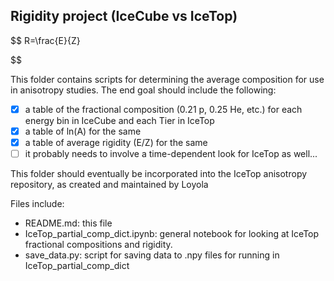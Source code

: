 ## Rigidity project (IceCube vs IceTop)

$$
R=\frac{E}{Z}

$$

This folder contains scripts for determining the average composition for use in
anisotropy studies. The end goal should include the following:

* [X] a table of the fractional composition (0.21 p, 0.25 He, etc.) for each energy
  bin in IceCube and each Tier in IceTop
* [X] a table of ln(A) for the same
* [X] a table of average rigidity (E/Z) for the same
* [ ] it probably needs to involve a time-dependent look for IceTop as well...

This folder should eventually be incorporated into the IceTop anisotropy
repository, as created and maintained by Loyola

Files include:

- README.md: this file
- IceTop_partial_comp_dict.ipynb: general notebook for looking at IceTop fractional compositions and rigidity.
- save_data.py: script for saving data to .npy files for running in IceTop_partial_comp_dict